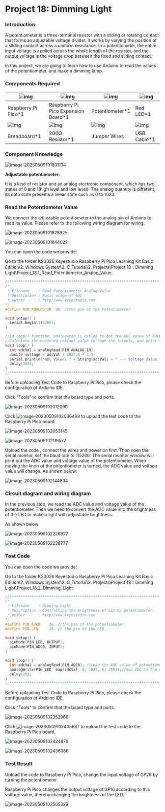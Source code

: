 # Project 18: Dimming Light

### **Introduction**

A potentiometer is a three-terminal resistor with a sliding or rotating contact that forms an adjustable voltage divider. It works by varying the position of a sliding contact across a uniform resistance. In a potentiometer, the entire input voltage is applied across the whole length of the resistor, and the output voltage is the voltage drop between the fixed and sliding contact. 

In this project, we are going to learn how to use Arduino to read the values of the potentiometer, and make a dimming lamp.

### **Components Required**

| ![img](media/wps22.png) | ![img](media/wps23.jpg)             | ![img](media/wps24.jpg) | ![img](media/wps25.jpg) |
| ----------------------- | ----------------------------------- | ----------------------- | ----------------------- |
| Raspberry Pi Pico*1     | Raspberry Pi Pico Expansion Board*1 | Potentiometer*1         | Red LED*1               |
| ![img](media/wps26.jpg) | ![img](media/wps27.jpg)             | ![img](media/wps28.jpg) | ![img](media/wps29.jpg) |
| Breadboard*1            | 200Ω Resistor*1                     | Jumper Wires            | USB Cable*1             |

### **Component Knowledge**

![image-20230509101801104](media/image-20230509101801104.png)

**Adjustable potentiometer:** 

It is a kind of resistor and an analog electronic component, which has two states of 0 and 1(high level and low level). The analog quantity is different, its data state presents a linear state such as 0 to 1023.

### **Read the Potentiometer Value**

We connect the adjustable potentiometer to the analog pin of Arduino to read its value. Please refer to the following wiring diagram for wiring.

![image-20230509101828925](media/image-20230509101828925.png)

![image-20230509101844022](media/image-20230509101844022.png)

You can open the code we provide:

Go to the folder KS3026 Keyestudio Raspberry Pi Pico Learning Kit Basic Edition\2. Windows  System\2. C_Tutorial\2. Projects\Project 18：Dimming Light\Project_18.1_Read_Potentiometer_Analog_Value.

```c
//**********************************************************************************
/*  
 * Filename    : Read Potentiometer Analog Value
 * Description : Basic usage of ADC
 * Auther      : http//www.keyestudio.com
*/
#define PIN_ANALOG_IN  26  //the pin of the Potentiometer

void setup() {
  Serial.begin(115200);
}

//In loop() function, analogRead is called to get the ADC value of ADC0 and assign it to adcVal. 
//Calculate the measured voltage value through the formula, and print these data through the serial port monitor.
void loop() {
  int adcVal = analogRead(PIN_ANALOG_IN);
  double voltage = adcVal / 1023.0 * 3.3;
  Serial.println("ADC Value: " + String(adcVal) + " --- Voltage Value: " + String(voltage) + "V");
  delay(500);
}
//**********************************************************************************
```


Before uploading Test Code to Raspberry Pi Pico, please check the configuration of Arduino IDE.

Click "Tools" to confirm that the board type and ports.

![image-20230509102012090](media/image-20230509102012090.png)

Click ![image-20230509102036498](media/image-20230509102036498.png) to upload the test code to the Raspberry Pi Pico board.

![image-20230509102053145](media/image-20230509102053145.png)

![image-20230509102119577](media/image-20230509102119577.png)

Upload the code , connect the wires and power on first. Then open the serial monitor, set the baud rate to 115200. The serial monitor window will print out the ADC value and voltage value of the potentiometer. When moving the knob of the potentiometer is turned, the ADC value and voltage value will change. As shown below:

![image-20230509102144834](media/image-20230509102144834.png)

### **Circuit diagram and wiring diagram**

In the previous step, we read the ADC value and voltage value of the potentiometer. Then we need to convert the ADC value into the brightness of the LED to make a light with adjustable brightness. 

As shown below:

![image-20230509102226927](media/image-20230509102226927.png)

![image-20230509102238777](media/image-20230509102238777.png)

### **Test Code**

You can open the code we provide:

Go to the folder KS3026 Keyestudio Raspberry Pi Pico Learning Kit Basic Edition\2. Windows  System\2. C_Tutorial\2. Projects\Project 18：Dimming Light\Project_18.2_Dimming_Light

```c
//**********************************************************************************
/*  
 * Filename    : Dimming Light
 * Description : Controlling the brightness of LED by potentiometer.
 * Auther      : http//www.keyestudio.com
*/
#define PIN_ADC0    26  //the pin of the potentiometer
#define PIN_LED     16  // the pin of the LED

void setup() {
  pinMode(PIN_LED, OUTPUT);
  pinMode(PIN_ADC0, INPUT);
}

void loop() {
  int adcVal = analogRead(PIN_ADC0); //read the ADC value of potentiometer
  analogWrite(PIN_LED, map(adcVal, 0, 1023, 0, 255));//map ADC to the duty cycle of PWM to control LED brightness.
  delay(10);
}
//*********************************************************************************
```


Before uploading Test Code to Raspberry Pi Pico, please check the configuration of Arduino IDE.

Click "Tools" to confirm that the board type and ports.

![image-20230509102352966](media/image-20230509102352966.png)

Click ![image-20230509102405667](media/image-20230509102405667.png) to upload the test code to the Raspberry Pi Pico board.

![image-20230509102424876](media/image-20230509102424876.png)

![image-20230509102436986](media/image-20230509102436986.png)

### **Test Result**

Upload the code to Raspberry Pi Pico, change the input voltage of GP26 by turning the potentiometer.

Raspberry Pi Pico changes the output voltage of GP16 according to this voltage value, thereby changing the brightness of the LED.

![image-20230509102505329](media/image-20230509102505329.png)
